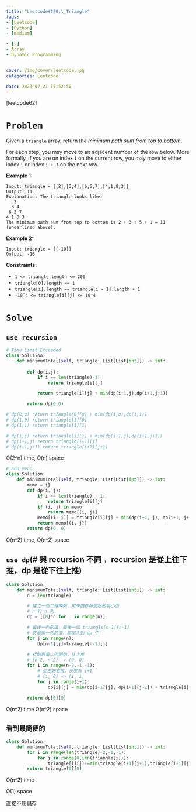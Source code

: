 ```yaml
---
title: "Leetcode#120.\_Triangle"
tags:
- [Leetcode]
- [Python]
- [medium]

- [💡]
- Array
- Dynamic Programming


cover: /img/cover/leetcode.jpg
categories: Leetcode

date: 2023-07-21 15:52:50
---
```


[leetcode62]

# `Problem`

Given a `triangle` array, return *the minimum path sum from top to bottom*.

For each step, you may move to an adjacent number of the row below. More formally, if you are on index `i` on the current row, you may move to either index `i` or index `i + 1` on the next row.

**Example 1:**

```
Input: triangle = [[2],[3,4],[6,5,7],[4,1,8,3]]
Output: 11
Explanation: The triangle looks like:
   2
  3 4
 6 5 7
4 1 8 3
The minimum path sum from top to bottom is 2 + 3 + 5 + 1 = 11 (underlined above).

```

**Example 2:**

```
Input: triangle = [[-10]]
Output: -10

```

**Constraints:**

- `1 <= triangle.length <= 200`
- `triangle[0].length == 1`
- `triangle[i].length == triangle[i - 1].length + 1`
- `-10^4 <= triangle[i][j] <= 10^4`

# `Solve`

## `use recursion`

```python
# Time Limit Exceeded
class Solution:
    def minimumTotal(self, triangle: List[List[int]]) -> int:
        
        def dp(i,j):
            if i == len(triangle)-1:
                return triangle[i][j]

            return triangle[i][j] + min(dp(i+1,j),dp(i+1,j+1))

        return dp(0,0)

# dp(0,0) return triangle[0][0] + min(dp(1,0),dp(1,1))
# dp(1,0) return triangle[1][0]
# dp(1,1) return triangle[1][1]

# dp(i,j) return triangle[i][j] + min(dp(i+1,j),dp(i+1,j+1))
# dp(i+1,j) return triangle[i+1][j]
# dp(i+1,j+1) return triangle[i+1][j+1]
```

O(2^n) time, O(n) space

```python
# add meno
class Solution:
    def minimumTotal(self, triangle: List[List[int]]) -> int:
        memo = {}
        def dp(i, j):
            if i == len(triangle) - 1:
                return triangle[i][j]
            if (i, j) in memo:
                return memo[(i, j)]
            memo[(i, j)] = triangle[i][j] + min(dp(i+1, j), dp(i+1, j+1))
            return memo[(i, j)]
        return dp(0, 0)
```

O(n^2) time, O(n^2) space

## `use dp`(# 與 recursion 不同 ，recursion 是從上往下推，dp 是從下往上推)

```python
class Solution:
    def minimumTotal(self, triangle: List[List[int]]) -> int:
        n = len(triangle)

        # 建立一個二維陣列，用來儲存每個點的最小值
        # n 行 n 列
        dp = [[0]*n for _ in range(n)]

        # 最後一列的值，最後一個 triangle[n-1][n-1]
        # 將最後一列的值，都加入到 dp 中
        for j in range(n):
            dp[n-1][j]=triangle[n-1][j]
        
        # 從倒數第二列開始，往上推
        # (n-2, n-2) -> (0, 0)
        for i in range(n-2,-1,-1):
            # 從左到右推，長度為 i+1
            # (i, 0) -> (i, i)
            for j in range(i+1):
                dp[i][j] = min(dp[i+1][j], dp[i+1][j+1]) + triangle[i][j]
        
        return dp[0][0]
```

O(n^2) time
O(n^2) space

## `看到最簡便的`

```python
class Solution:
    def minimumTotal(self, triangle: List[List[int]]) -> int:
        for i in range(len(triangle)-2,-1,-1):
            for j in range(0,len(triangle[i])):
                triangle[i][j]+=min(triangle[i+1][j+1],triangle[i+1][j])
        return triangle[0][0]
```

O(n^2) time

O(1) space

直接不用儲存
